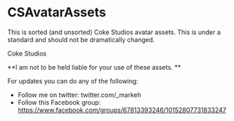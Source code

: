 # CSAvatarAssets
This is sorted (and unsorted) Coke Studios avatar assets. This is under a standard and should not be dramatically changed. 

Coke Studios 

**I am not to be held liable for your use of these assets. **

For updates you can do any of the following:
* Follow me on twitter: twitter.com/_markeh
* Follow this Facebook group: https://www.facebook.com/groups/67813393246/10152807731833247